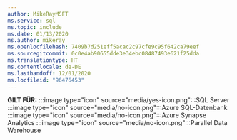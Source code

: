 ```yaml
---
author: MikeRayMSFT
ms.service: sql
ms.topic: include
ms.date: 01/13/2020
ms.author: mikeray
ms.openlocfilehash: 7409b7d251eff5acac2c97cfe9c95f642ca79eef
ms.sourcegitcommit: 0c0e4ab90655dde3e34ebc08487493e621f25dda
ms.translationtype: HT
ms.contentlocale: de-DE
ms.lasthandoff: 12/01/2020
ms.locfileid: "96476453"
---
```

<Token>**GILT FÜR:** :::image type="icon" source="media/yes-icon.png":::SQL Server :::image type="icon" source="media/no-icon.png":::Azure SQL-Datenbank :::image type="icon" source="media/no-icon.png":::Azure Synapse Analytics :::image type="icon" source="media/no-icon.png":::Parallel Data Warehouse</Token>
